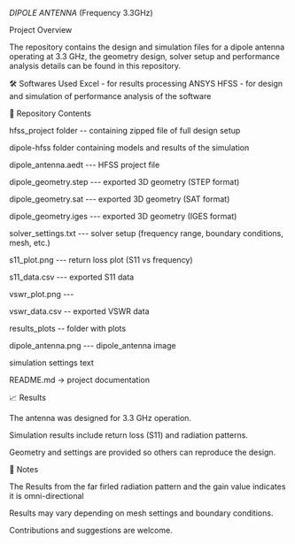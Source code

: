 *DIPOLE ANTENNA*
(Frequency 3.3GHz) 

Project Overview

The repository contains the design and simulation files for a dipole antenna operating at 3.3 GHz, the geometry design, solver setup and performance analysis details can be found in this repository.

🛠 Softwares Used
Excel - for results processing 
ANSYS HFSS -  for design and simulation of performance analysis of the software

📂 Repository Contents

hfss_project folder -- containing zipped file of full design setup

dipole-hfss folder containing models and results of the simulation

dipole_antenna.aedt --- HFSS project file

dipole_geometry.step --- exported 3D geometry (STEP format)

dipole_geometry.sat --- exported 3D geometry (SAT  format)

dipole_geometry.iges --- exported 3D geometry (IGES  format)

solver_settings.txt --- solver setup (frequency range, boundary conditions, mesh, etc.)

s11_plot.png --- return loss plot (S11 vs frequency)

s11_data.csv --- exported S11 data

vswr_plot.png --- 

vswr_data.csv -- exported VSWR data

results_plots -- folder with plots

dipole_antenna.png --- dipole_antenna image 

simulation settings text 

README.md → project documentation


📈 Results

The antenna was designed for 3.3 GHz operation.

Simulation results include return loss (S11) and radiation patterns.

Geometry and settings are provided so others can reproduce the design.

📝 Notes

The Results from the far firled radiation pattern and the gain value indicates it is omni-directional

Results may vary depending on mesh settings and boundary conditions.

Contributions and suggestions are welcome.
